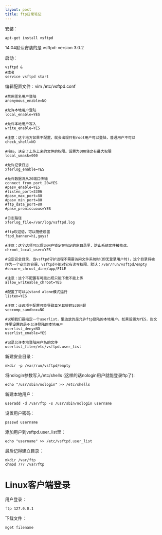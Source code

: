 ```yaml
---
layout: post
title: ftp日常笔记
---
```


安装：

	apt-get install vsftpd

14.04默认安装的是 vsftpd: version 3.0.2

启动：

	vsftpd &
	#或者
	service vsftpd start

编辑配置文件：vim /etc/vsftpd.conf

	#禁用匿名用户登陆
	anonymous_enable=NO
	
	#允许本地用户登陆
	local_enable=YES
	
	#允许本地用户写入
	write_enable=YES
	
	#注意：这个地方如果不配置，就会出现只有root用户可以登陆，普通用户不可以
	check_shell=NO
	
	#掩码，决定了上传上来的文件的权限。设置为000使之有最大权限
	local_umask=000
	
	#允许记录日志
	xferlog_enable=YES
	
	#允许数据流从20端口传输
	connect_from_port_20=YES
	#pasv_enable=YES
	#listen_port=3306
	#pasv_max_port=80
	#pasv_min_port=80
	#ftp_data_port=80
	#pasv_promiscuous=YES
	
	#日志路径
	xferlog_file=/var/log/vsftpd.log
	
	#ftp欢迎语，可以随便设置
	ftpd_banner=hi,guys!
	
	#注意：这个选项可以保证用户锁定在指定的家目录里，防止系统文件被修改。
	chroot_local_user=YES

	#设定安全目录，当vsftpd守护进程不需要访问文件系统时(即无登录用户时)，这个目录将被作为一个安全的容器，vsftpd不能对它有读写权限，默认：/var/run/vsftpd/empty
	#secure_chroot_dir=/app/FILE
	
	#注意：这个不配置有可能出现只能下载不能上传
	allow_writeable_chroot=YES
	
	#配置了可以以stand alone模式运行
	listen=YES
	
	#注意：该选项不配置可能导致莫名其妙的530问题
	seccomp_sandbox=NO
	
	#说明我们要指定一个userlist，里边放的是允许ftp登陆的本地用户。如果设置为YES，则文件里设置的是不允许登陆的本地用户
	userlist_deny=NO
	userlist_enable=YES
	
	#记录允许本地登陆用户名的文件
	userlist_file=/etc/vsftpd.user_list

新建安全目录：

	mkdir -p /var/run/vsftpd/empty

将nologin参数写入/etc/shells (这样的话nologin用户就能登录ftp了):

	echo "/usr/sbin/nologin" >> /etc/shells

新建本地用户：

	useradd -d /var/ftp -s /usr/sbin/nologin username

设置用户密码：

	passwd username

添加用户到vsftpd.user_list里：

	echo "username" >> /etc/vsftpd.user_list

最后记得建立目录：

	mkdir /var/ftp
	chmod 777 /var/ftp

# Linux客户端登录

用户登录：

	ftp 127.0.0.1

下载文件：

	mget filename